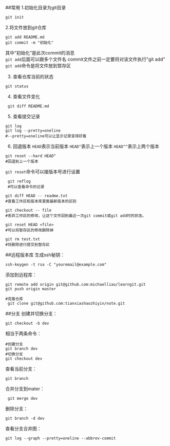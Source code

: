 ##常用
1.初始化目录为git目录
```shell
git init
```
2.将文件放到git仓库
```shell
git add README.md
git commit -m "初始化"
```

其中“初始化”是此次commit的消息     
`git add`后面可以跟多个文件名
commit文件之前一定要将对该文件执行"git add"
`git add`命令是将文件放到暂存区

3. 查看仓库当前的状态
```shell
git status
```

4. 查看文件变化
```shell
 git diff README.md
```
5. 查看提交记录
```shell
git log
git log --pretty=oneline
#--pretty=oneline可以让显示记录变得好看
```

6. 回退版本
`HEAD`表示当前版本
`HEAD^`表示上一个版本
`HEAD^^`表示上两个版本
```shell
git reset --hard HEAD^
#回退到上一个版本
```
`git reset`命令可以接版本号进行设置

```shell
 git reflog
 #可以查看命令的记录
```

```shell
git diff HEAD -- readme.txt
#查看工作区和版本库里面最新版本的区别
```


```shell
git checkout -- file
#丢弃工作区的修改，让这个文件回到最近一次git commit或git add时的状态。
```

```shell
git reset HEAD <file>
#可以将暂存区的修改删除掉
```

```shell
git rm test.txt
#将删除进行提交到暂存区
```

##远程版本库
生成ssh秘钥：
```shell
ssh-keygen -t rsa -C "youremail@example.com"
```

添加到远程库：
```shell
git remote add origin git@github.com:michaelliao/learngit.git
git push origin master
```


```shell
#克隆仓库
 git clone git@github.com:tianxiashaozhiyin/note.git
```

##分支
创建并切换分支：
```shell
git checkout -b dev
```

相当于两条命令：
```shell
#创建分支
git branch dev
#切换分支
git checkout dev
```
查看当前分支：
```shell
git branch
```
合并分支到mater：
```shell
 git merge dev
```
删除分支：
```shell
git branch -d dev
```
查看分支合并图：
```shell
git log --graph --pretty=oneline --abbrev-commit
```
